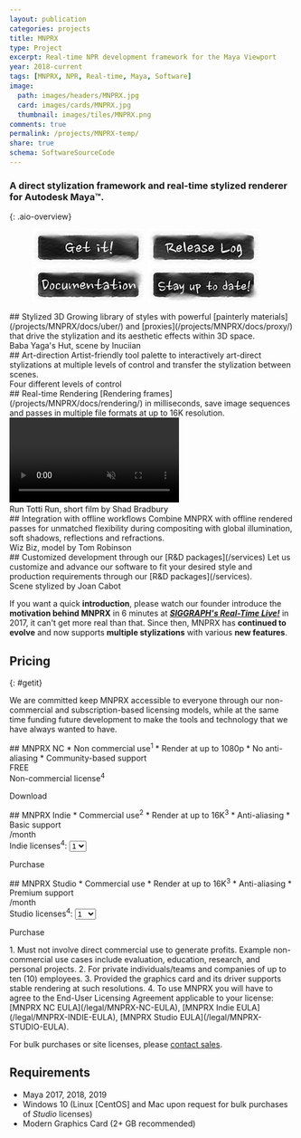 ```yaml
---
layout: publication
categories: projects
title: MNPRX
type: Project
excerpt: Real-time NPR development framework for the Maya Viewport
year: 2018-current
tags: [MNPRX, NPR, Real-time, Maya, Software]
image:
  path: images/headers/MNPRX.jpg
  card: images/cards/MNPRX.jpg
  thumbnail: images/tiles/MNPRX.png
comments: true
permalink: /projects/MNPRX-temp/
share: true
schema: SoftwareSourceCode
---
```


### A direct stylization framework and real-time stylized renderer for Autodesk Maya&trade;.
{: .aio-overview}

<figure class="pull-center">
	<a href=".#getit"><img src="/images/buttons/mnprx_getIt.jpg" alt="image"></a>
  <a href="./release-log"><img src="/images/buttons/mnprx_releaseLog.jpg" alt="image"></a>
  <a href="./docs"><img src="/images/buttons/mnprx_documentation.jpg" alt="image"></a>
  <a href="https://goo.gl/forms/dHDqfQsqY2wuVwXt1"><img src="/images/buttons/mnprx_stayUpToDate.jpg"   alt="image"></a>
</figure>

<div class="aio-overview">

<div class="aio-section mnprx-stylized full-width" markdown="1">
## Stylized 3D
Growing library of styles with powerful [painterly materials](/projects/MNPRX/docs/uber/) and [proxies](/projects/MNPRX/docs/proxy/) that drive the stylization and its aesthetic effects within 3D space.
<div class="overview-image-caption"><span>Baba Yaga's Hut, scene by Inuciian</span></div>
</div>

<div class="aio-section mnprx-art-direction full-width" markdown="1">
## Art-direction
Artist-friendly tool palette to interactively art-direct stylizations at multiple levels of control and transfer the stylization between scenes.
<div class="overview-image-caption"><span>Four different levels of control</span></div>
</div>

<div class="aio-section full-width" markdown="1">
## Real-time Rendering
[Rendering frames](/projects/MNPRX/docs/rendering/) in milliseconds, save image sequences and passes in multiple file formats at up to 16K resolution.
  <div class="background-video">
    <video autoplay loop muted playsinline>
      <source src="/images/MNPRX/real-time.mp4" type="video/mp4">
    </video>
  </div>
  <div class="overview-image-caption"><span>Run Totti Run, short film by Shad Bradbury</span></div>
</div>

<div class="aio-section mnprx-integration full-width" markdown="1">
## Integration with offline workflows
Combine MNPRX with offline rendered passes for unmatched flexibility during compositing with global illumination, soft shadows, reflections and refractions.
<div class="overview-image-caption"><span>Wiz Biz, model by Tom Robinson</span></div>
</div>

<div class="aio-section mnprx-customization full-width" markdown="1">
## Customized development through our [R&D packages](/services)
Let us customize and advance our software to fit your desired style and production requirements through our [R&D packages](/services).
<div class="overview-image-caption"><span>Scene stylized by Joan Cabot</span></div>
</div>
</div>

If you want a quick **introduction**, please watch our founder introduce the **motivation behind MNPRX** in 6 minutes at [**_SIGGRAPH's Real-Time Live!_**](https://youtu.be/hpuEdXn_M0Q?t=3214) in 2017, it can't get more real than that. Since then, MNPRX has **continued to evolve** and now supports **multiple stylizations** with various **new features**.

<!-- FastSpring -->
<script
    id="fsc-api"
    src="https://d1f8f9xcsvx3ha.cloudfront.net/sbl/0.8.0/fastspring-builder.min.js"
    type="text/javascript"
    data-storefront="artineering.test.onfastspring.com/popup-artineering">
</script>



## Pricing
{: #getit}

We are committed keep MNPRX accessible to everyone through our non-commercial and subscription-based licensing models, while at the same time funding future development to make the tools and technology that we have always wanted to have.

<div class="aio-pricing" markdown="1">
<div class="pricing-table">

<div class="pricing-plan" markdown="1">
<i class="fas fa-dove fa-3x"></i>
## MNPRX NC
* Non commercial use<sup>1</sup>
* Render at up to 1080<span style="text-transform: none;">p</span>
* No anti-aliasing
* Community-based support

<!-- price -->
<div class="pricing-price">
<span>FREE</span>
</div>

<!-- quantity -->
<div class="pricing-quantity">
<span>Non-commercial license<sup>4</sup></span>
</div>

<!-- purchase button -->
<a class="btn btn--aio">Download</a>

</div>



<div class="pricing-plan" markdown="1">
<i class="fas fa-home-alt fa-3x"></i>
## MNPRX Indie
* Commercial use<sup>2</sup>
* Render at up to 16K<sup>3</sup>
* Anti-aliasing
* Basic support

<!-- price -->
<div class="pricing-price">
<span data-fsc-item-path="mnprx-indie-subscription" data-fsc-item-price></span><span>/month</span>
</div>

<!-- quantity -->
<div class="pricing-quantity">
<span>Indie licenses<sup>4</sup>: </span>
<select data-fsc-item-path-value="mnprx-indie-subscription" data-fsc-item-quantity-value>
  <option value="1">1</option>
  <option value="2">2</option>
  <option value="3">3</option>
  <option value="5">5</option>
</select>
</div>

<!-- purchase button -->
<a class="btn btn--aio" data-fsc-item-path="mnprx-indie-subscription" data-fsc-item-path-value="mnprx-indie-subscription" data-fsc-action="Update, Checkout">Purchase</a>

</div>



<div class="pricing-plan" markdown="1">
<i class="fab fa-fort-awesome fa-3x"></i>
## MNPRX Studio
* Commercial use
* Render at up to 16K<sup>3</sup>
* Anti-aliasing
* Premium support

<!-- price -->
<div class="pricing-price">
<span data-fsc-item-path="mnprx-studio-subscription" data-fsc-item-price></span><span>/month</span>
</div>

<!-- quantity -->
<div class="pricing-quantity">
<span>Studio licenses<sup>4</sup>: </span>
<select data-fsc-item-path-value="mnprx-studio-subscription" data-fsc-item-quantity-value>
  <option value="1">1</option>
  <option value="2">2</option>
  <option value="3">3</option>
  <option value="4">4</option>
  <option value="5">5</option>
  <option value="6">6</option>
  <option value="7">7</option>
  <option value="8">8</option>
  <option value="9">9</option>
  <option value="10">10</option>
</select>
</div>

<!-- purchase button -->
<a class="btn btn--aio" data-fsc-item-path="mnprx-studio-subscription" data-fsc-item-path-value="mnprx-studio-subscription" data-fsc-action="Update, Checkout">Purchase</a>
</div>

</div>

<div class="pricing-disclaimer" markdown="1">
1. Must not involve direct commercial use to generate profits. Example non-commercial use cases include evaluation, education, research, and personal projects.
2. For private individuals/teams and companies of up to ten (10) employees.
3. Provided the graphics card and its driver supports stable rendering at such resolutions.
4. To use MNPRX you will have to agree to the End-User Licensing Agreement applicable to your license: [MNPRX NC EULA](/legal/MNPRX-NC-EULA), [MNPRX Indie EULA](/legal/MNPRX-INDIE-EULA), [MNPRX Studio EULA](/legal/MNPRX-STUDIO-EULA).

For bulk purchases or site licenses, please [contact sales](/contact/).
</div>

</div>


## Requirements
* Maya 2017, 2018, 2019
* Windows 10 (Linux [CentOS] and Mac upon request for bulk purchases of _Studio_ licenses)
* Modern Graphics Card (2+ GB recommended)
